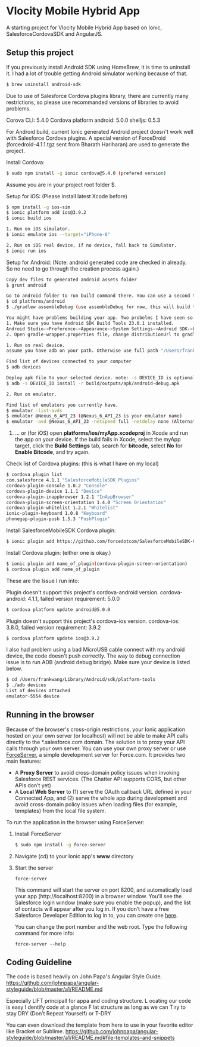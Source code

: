 Vlocity Mobile Hybrid App
=====================

A starting project for Vlocity Mobile Hybrid App based on Ionic, SalesforceCordovaSDK and AngularJS.

## Setup this project

If you previously install Android SDK using HomeBrew, it is time to uninstall it. I had a lot of trouble getting Android simulator working because of that.

```bash
$ brew uninstall android-sdk  
```

Due to use of Salesforce Cordova plugins library, there are currently many restrictions, so please use recommanded versions of libraries to avoid problems.

Corova CLI:  5.4.0
Cordova platform android: 5.0.0
shelljs: 0.5.3

For Android build, current Ionic generated Android project doesn't work well with Salesforce Cordova plugins. A special version of ForceDroid (forcedroid-4.1.1.tgz sent from Bharath Hariharan) are used to generate the project.

Install Cordova:
```bash
$ sudo npm install -g ionic cordova@5.4.0 (prefered version)
```

Assume you are in your project root folder $.

Setup for iOS:  (Please install latest Xcode before)
```bash
$ npm install -g ios-sim
$ ionic platform add ios@3.9.2
$ ionic build ios

1. Run on iOS simulator.
$ ionic emulate ios --target="iPhone-6"

2. Run on iOS real device, if no device, fall back to Simulator.
$ ionic run ios
```

Setup for Android: (Note: android generated code are checked in already. 
So no need to go through the creation process again.)

```bash
Copy dev files to generated android assets folder
$ grunt android 

Go to android folder to run build command there. You can use a second terminal for it.
$ cd platforms/android
$ ./gradlew assembleDebug (use assembleDebug for now, this will build the android apk file)

You might have problems building your app. Two probelms I have seen so far.
1. Make sure you have Android SDK Build Tools 23.0.1 installed. 
Android Studio->Preference->Appearance->System Settings->Android SDK->Launch Standalone SDK Manager.
2. Open gradle-wrapper.properties file, change distributionUrl to gradle-2.3-all.zip.

1. Run on real device.
assume you have adb on your path. Otherwise use full path "/Users/frankwang/Library/Android/sdk/platform-tools/adb" instead.

Find list of devices connected to your computer
$ adb devices

Deploy apk file to your selected device. note: -s DEVICE_ID is optional if there is only one on the list.
$ adb -s DEVICE_ID install -r build/outputs/apk/android-debug.apk

2. Run on emulator.

Find list of emulators you currently have.
$ emulator -list-avds
$ emulator @Nexus_6_API_23 (@Nexus_6_API_23 is your emulator name)
$ emulator -avd @Nexus_6_API_23 -netspeed full -netdelay none (Alternative to launch emulator)
```

1. ... or (for iOS) open **platforms/ios/myApp.xcodeproj** in Xcode and run the app on your device. If the build fails in Xcode, select the myApp target, click the **Build Settings** tab, search for **bitcode**, select **No** for **Enable Bitcode**, and try again.

Check list of Cordova plugins: (this is what I have on my local)
```bash
$ cordova plugin list
com.salesforce 4.1.1 "SalesforceMobileSDK Plugins"
cordova-plugin-console 1.0.2 "Console"
cordova-plugin-device 1.1.1 "Device"
cordova-plugin-inappbrowser 1.2.1 "InAppBrowser"
cordova-plugin-screen-orientation 1.4.0 "Screen Orientation"
cordova-plugin-whitelist 1.2.1 "Whitelist"
ionic-plugin-keyboard 1.0.8 "Keyboard"
phonegap-plugin-push 1.5.3 "PushPlugin"
```

Install SalesforceMobileSDK Cordova plugin:
```bash
$ ionic plugin add https://github.com/forcedotcom/SalesforceMobileSDK-CordovaPlugin
```

Install Cordova plugin: (either one is okay.)
```bash
$ ionic plugin add name_of_plugin(cordova-plugin-screen-orientation)
$ cordova plugin add name_of_plugin
```

These are the Issue I run into:

Plugin doesn't support this project's cordova-android version. cordova-android: 4.1.1, failed version requirement: 5.0.0
```bash
$ cordova platform update android@5.0.0
```

Plugin doesn't support this project's cordova-ios version. cordova-ios: 3.8.0, failed version requirement: 3.9.2
```bash
$ cordova platform update ios@3.9.2
```

I also had problem using a bad MicroUSB cable connect with my android device, the code doesn't push correctly. The way to debug connection issue is to run ADB (android debug bridge). Make sure your device is listed below.
```bash
$ cd /Users/frankwang/Library/Android/sdk/platform-tools
$ ./adb devices
List of devices attached
emulator-5554 device
```


## Running in the browser

Because of the browser's cross-origin restrictions, your Ionic application hosted on your own server (or localhost) will not be able to make API calls directly to the *.salesforce.com domain. The solution is to proxy your API calls through your own server. You can use your own proxy server or use [ForceServer](https://github.com/ccoenraets/force-server), a simple development server for Force.com. It provides two main features:

- A **Proxy Server** to avoid cross-domain policy issues when invoking Salesforce REST services. (The Chatter API supports CORS, but other APIs don’t yet)
- A **Local Web Server** to (1) serve the OAuth callback URL defined in your Connected App, and (2) serve the whole app during development and avoid cross-domain policy issues when loading files (for example, templates) from the local file system.

To run the application in the browser using ForceServer:

1. Install ForceServer

    ```bash
    $ sudo npm install -g force-server
    ```

2. Navigate (cd) to your Ionic app's **www** directory  

3. Start the server

    ```
    force-server
    ```

    This command will start the server on port 8200, and automatically load your app (http://localhost:8200) in a browser window. You'll see the Salesforce login window (make sure you enable the popup), and the list of contacts will appear after you log in. If you don’t have a free Salesforce Developer Edition to log in to, you can create one [here](http://developer.salesforce.com/signup).

    You can change the port number and the web root. Type the following command for more info:

    ```
    force-server --help
    ```

## Coding Guideline

The code is based heavily on John Papa's Angular Style Guide. https://github.com/johnpapa/angular-styleguide/blob/master/a1/README.md

Especially LIFT principall for appa and coding structure. 
L ocating our code is easy
I dentify code at a glance
F lat structure as long as we can
T ry to stay DRY (Don’t Repeat Yourself) or T-DRY

You can even download the template from here to use in your favorite editor like Bracket or Sublime.
https://github.com/johnpapa/angular-styleguide/blob/master/a1/README.md#file-templates-and-snippets







